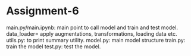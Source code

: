 # Assignment-6

main.py/main.ipynb: main point to call model and train and test model.
data_loader= apply augmentations, transformations, loading data etc.
utils.py: to print summary utility.
model.py: main model structure
train.py: train the model
test.py: test the model.


